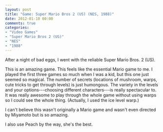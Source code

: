 ```yaml
---
layout: post
title: "Game: Super Mario Bros 2 (US) (NES, 1988)"
date: 2012-01-10 00:00
comments: true
categories:
- "Video Games"
- "Super Mario Bros 2 (US)"
- "NES"
- "1988"
---
```


After a night of bad eggs, I went with the reliable Super Mario
Bros. 2 (US).

This is an amazing game. This feels like the essential Mario game
to me. I played the first three games so much when I was a kid,
but this one just seemed so magical. The number of secrets
(locations of mushroom, warps, cute tricks to get through levels)
is just humongous. The variety in the levels and your
options---choosing different characters---is really spectacular
to. It was really awesome to play through the whole game without
using warps so I could see the whole thing. (Actually, I used the
ice level warp.)

I can't believe this wasn't originally a Mario game and wasn't
even directed by Miyamoto but is so amazing.

I also use Peach by the way, she's the best.

